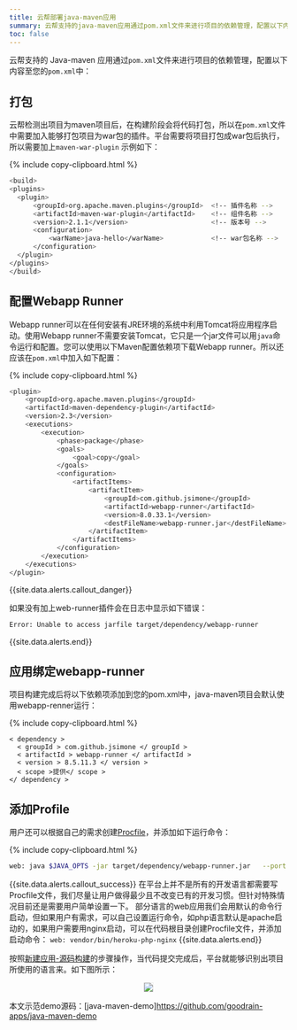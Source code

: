 ```yaml
---
title: 云帮部署java-maven应用
summary: 云帮支持的java-maven应用通过pom.xml文件来进行项目的依赖管理，配置以下内容至您的pom.xml中。
toc: false
---
```

<div id="toc"></div>

云帮支持的 Java-maven 应用通过`pom.xml`文件来进行项目的依赖管理，配置以下内容至您的`pom.xml`中：

## 打包

云帮检测出项目为maven项目后，在构建阶段会将代码打包，所以在`pom.xml`文件中需要加入能够打包项目为war包的插件。平台需要将项目打包成war包后执行，所以需要加上`maven-war-plugin`
示例如下：

{% include copy-clipboard.html %}

```bash
<build>
<plugins>
  <plugin>
      <groupId>org.apache.maven.plugins</groupId>  <!-- 插件名称 -->
      <artifactId>maven-war-plugin</artifactId>    <!-- 组件名称 -->
      <version>2.1.1</version>					   <!-- 版本号 -->
      <configuration>
          <warName>java-hello</warName>			   <!-- war包名称 -->
      </configuration>
  </plugin>
</plugins>
</build>
```

## 配置Webapp Runner

Webapp runner可以在任何安装有JRE环境的系统中利用Tomcat将应用程序启动。使用Webapp runner不需要安装Tomcat，它只是一个jar文件可以用`java`命令运行和配置。您可以使用以下Maven配置依赖项下载Webapp runner。所以还应该在`pom.xml`中加入如下配置：

{% include copy-clipboard.html %}

```bash
<plugin>
    <groupId>org.apache.maven.plugins</groupId>
    <artifactId>maven-dependency-plugin</artifactId>
    <version>2.3</version>
    <executions>
        <execution>
            <phase>package</phase>
            <goals>
                <goal>copy</goal>
            </goals>
            <configuration>
                <artifactItems>
                    <artifactItem>
                        <groupId>com.github.jsimone</groupId>
                        <artifactId>webapp-runner</artifactId>
                        <version>8.0.33.1</version>
                        <destFileName>webapp-runner.jar</destFileName>
                    </artifactItem>
                </artifactItems>
            </configuration>
        </execution>
    </executions>
</plugin>
```

{{site.data.alerts.callout_danger}}

如果没有加上web-runner插件会在日志中显示如下错误：

```bash
Error: Unable to access jarfile target/dependency/webapp-runner
```

{{site.data.alerts.end}}

## 应用绑定webapp-runner

项目构建完成后将以下依赖项添加到您的pom.xml中，java-maven项目会默认使用webapp-renner运行：

{% include copy-clipboard.html %}

```
< dependency >
  < groupId > com.github.jsimone </ groupId >
  < artifactId > webapp-runner </ artifactId >
  < version > 8.5.11.3 </ version >
  < scope >提供</ scope >
</ dependency >
```

## 添加Profile

用户还可以根据自己的需求创建[Procfile](/docs/stable/user-lang-docs/etc/procfile.html)，并添加如下运行命令：

{% include copy-clipboard.html %}

```bash
web: java $JAVA_OPTS -jar target/dependency/webapp-runner.jar   --port $PORT target/*.war
```

{{site.data.alerts.callout_success}}
在平台上并不是所有的开发语言都需要写 Procfile文件，我们尽量让用户做得最少且不改变已有的开发习惯。但针对特殊情况目前还是需要用户简单设置一下。
部分语言的web应用我们会用默认的命令行启动，但如果用户有需求，可以自己设置运行命令，如php语言默认是apache启动的，如果用户需要用nginx启动，可以在代码根目录创建Procfile文件，并添加启动命令：
`web: vendor/bin/heroku-php-nginx`
{{site.data.alerts.end}}

按照[新建应用-源码构建](docs/stable/user-app-docs/addapp/addapp-code.html)的步骤操作，当代码提交完成后，平台就能够识别出项目所使用的语言来。如下图所示：

<center><img src="https://static.goodrain.com/images/acp/docs/code-docs/lang-java-maven.png" style="border:1px solid #eee;max-width:70%" /></center>

本文示范demo源码：[java-maven-demo]https://github.com/goodrain-apps/java-maven-demo
